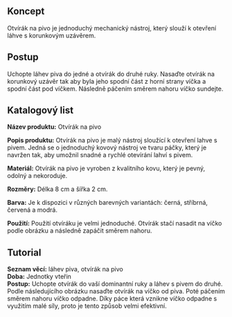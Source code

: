 ## Koncept
Otvírák na pivo je jednoduchý mechanický nástroj, který slouží k otevření láhve s korunkovým uzávěrem.

## Postup
Uchopte láhev piva do jedné a otvírák do druhé ruky. Nasaďte otvírák na korunkový uzávěr tak aby byla jeho spodní část z horní strany víčka a spodní část pod víčkem. Následně páčením směrem nahoru víčko sundejte.

## Katalogový list
**Název produktu:** Otvírák na pivo

**Popis produktu:** Otvírák na pivo je malý nástroj sloužící k otevření lahve s pivem. Jedná se o jednoduchý kovový nástroj ve tvaru páčky, který je navržen tak, aby umožnil snadné a rychlé otevírání lahví s pivem.

**Materiál:** Otvírák na pivo je vyroben z kvalitního kovu, který je pevný, odolný a nekoroduje.

**Rozměry:** Délka 8 cm a šířka 2 cm.

**Barva:** Je k dispozici v různých barevných variantách: černá, stříbrná, červená a modrá.

**Použití:** Použití otvíráku je velmi jednoduché. Otvírák stačí nasadit na víčko podle obrázku a následně zapáčit směrem nahoru.

## Tutorial
**Seznam věcí:** láhev piva, otvírák na pivo\
**Doba:**  Jednotky vteřin\
**Postup:** Uchopte otvírák do vaší dominantní ruky a láhev s pivem do druhé. Podle následujícího obrázku nasaďte otvírák na víčko od piva. Poté páčením směrem nahoru víčko odpadne. Díky páce která vznikne víčko odpadne s využitím malé síly, proto je tento způsob velmi efektivní.

